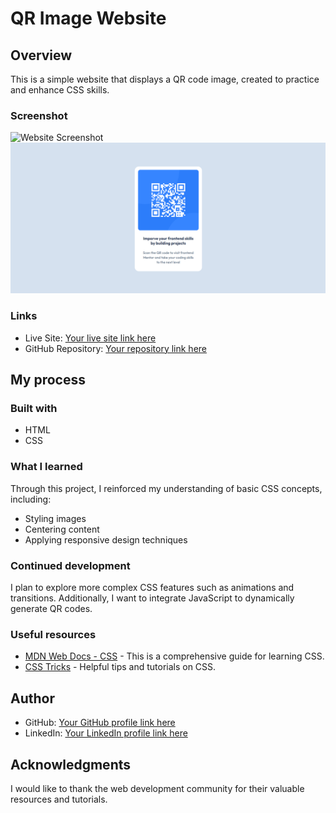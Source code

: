 # QR Image Website

## Overview
This is a simple website that displays a QR code image, created to practice and enhance CSS skills.

### Screenshot
![Website Screenshot](path-to-screenshot)
![alt text](image.png)

### Links
- Live Site: [Your live site link here](#)
- GitHub Repository: [Your repository link here](#)

## My process

### Built with
- HTML
- CSS

### What I learned
Through this project, I reinforced my understanding of basic CSS concepts, including:
- Styling images
- Centering content
- Applying responsive design techniques

### Continued development
I plan to explore more complex CSS features such as animations and transitions. Additionally, I want to integrate JavaScript to dynamically generate QR codes.

### Useful resources
- [MDN Web Docs - CSS](https://developer.mozilla.org/en-US/docs/Web/CSS) - This is a comprehensive guide for learning CSS.
- [CSS Tricks](https://css-tricks.com/) - Helpful tips and tutorials on CSS.

## Author
- GitHub: [Your GitHub profile link here](#)
- LinkedIn: [Your LinkedIn profile link here](#)

## Acknowledgments
I would like to thank the web development community for their valuable resources and tutorials.
